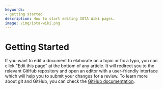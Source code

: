 ```yaml
---
keywords:
- getting started
description: How to start editing IOTA Wiki pages.
image: /img/iota-wiki.png
---
```


# Getting Started

If you want to edit a document to elaborate on a topic or fix a typo, you can click "Edit this page" at the bottom of any article. It will redirect you to the relevant GitHub repository and open an editor with a user-friendly interface which will help you to submit your changes for a review. To learn more about git and GitHub, you can check the [GitHub documentation](https://docs.github.com).
